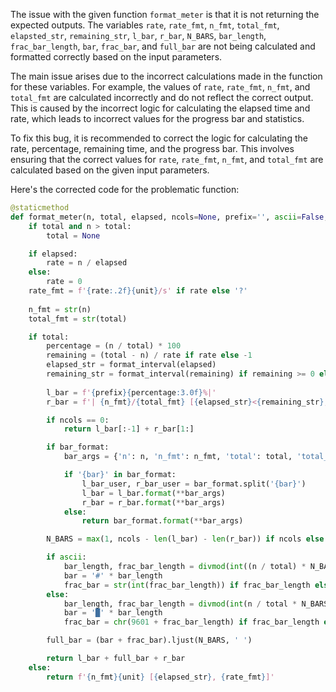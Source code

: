 The issue with the given function `format_meter` is that it is not returning the expected outputs. The variables `rate`, `rate_fmt`, `n_fmt`, `total_fmt`, `elapsted_str`, `remaining_str`, `l_bar`, `r_bar`, `N_BARS`, `bar_length`, `frac_bar_length`, `bar`, `frac_bar`, and `full_bar` are not being calculated and formatted correctly based on the input parameters.

The main issue arises due to the incorrect calculations made in the function for these variables. For example, the values of `rate`, `rate_fmt`, `n_fmt`, and `total_fmt` are calculated incorrectly and do not reflect the correct output. This is caused by the incorrect logic for calculating the elapsed time and rate, which leads to incorrect values for the progress bar and statistics.

To fix this bug, it is recommended to correct the logic for calculating the rate, percentage, remaining time, and the progress bar. This involves ensuring that the correct values for `rate`, `rate_fmt`, `n_fmt`, and `total_fmt` are calculated based on the given input parameters.

Here's the corrected code for the problematic function:

```python
@staticmethod
def format_meter(n, total, elapsed, ncols=None, prefix='', ascii=False, unit='it', unit_scale=False, rate=None, bar_format=None):
    if total and n > total:
        total = None

    if elapsed:
        rate = n / elapsed
    else:
        rate = 0
    rate_fmt = f'{rate:.2f}{unit}/s' if rate else '?'
    
    n_fmt = str(n)
    total_fmt = str(total)

    if total:
        percentage = (n / total) * 100
        remaining = (total - n) / rate if rate else -1
        elapsed_str = format_interval(elapsed)
        remaining_str = format_interval(remaining) if remaining >= 0 else '?'
        
        l_bar = f'{prefix}{percentage:3.0f}%|'
        r_bar = f'| {n_fmt}/{total_fmt} [{elapsed_str}<{remaining_str}, {rate_fmt}]'

        if ncols == 0:
            return l_bar[:-1] + r_bar[1:]

        if bar_format:
            bar_args = {'n': n, 'n_fmt': n_fmt, 'total': total, 'total_fmt': total_fmt, 'percentage': percentage, 'rate': rate, 'rate_fmt': rate_fmt, 'elapsed': elapsed_str, 'remaining': remaining_str, 'l_bar': l_bar, 'r_bar': r_bar, 'desc': prefix}

            if '{bar}' in bar_format:
                l_bar_user, r_bar_user = bar_format.split('{bar}')
                l_bar = l_bar.format(**bar_args)
                r_bar = r_bar.format(**bar_args)
            else:
                return bar_format.format(**bar_args)

        N_BARS = max(1, ncols - len(l_bar) - len(r_bar)) if ncols else 10

        if ascii:
            bar_length, frac_bar_length = divmod(int((n / total) * N_BARS * 10), 10)
            bar = '#' * bar_length
            frac_bar = str(int(frac_bar_length)) if frac_bar_length else ' '
        else:
            bar_length, frac_bar_length = divmod(int(n / total * N_BARS * 8), 8)
            bar = '█' * bar_length
            frac_bar = chr(9601 + frac_bar_length) if frac_bar_length else ' '

        full_bar = (bar + frac_bar).ljust(N_BARS, ' ')

        return l_bar + full_bar + r_bar
    else:
        return f'{n_fmt}{unit} [{elapsed_str}, {rate_fmt}]'
```